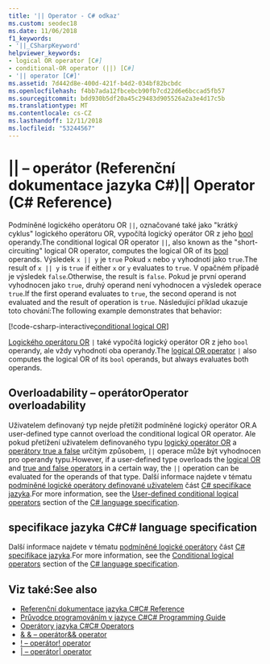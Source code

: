 ```yaml
---
title: '|| Operator - C# odkaz'
ms.custom: seodec18
ms.date: 11/06/2018
f1_keywords:
- '||_CSharpKeyword'
helpviewer_keywords:
- logical OR operator [C#]
- conditional-OR operator (||) [C#]
- '|| operator [C#]'
ms.assetid: 7d442d8e-400d-421f-b4d2-034bf82bcbdc
ms.openlocfilehash: f4bb7ada12fbcebcb90fb7cd22d6e6bccad5fb57
ms.sourcegitcommit: bdd930b5df20a45c29483d905526a2a3e4d17c5b
ms.translationtype: MT
ms.contentlocale: cs-CZ
ms.lasthandoff: 12/11/2018
ms.locfileid: "53244567"
---
```

# <a name="-operator-c-reference"></a><span data-ttu-id="9dd7f-102">|| – operátor (Referenční dokumentace jazyka C#)</span><span class="sxs-lookup"><span data-stu-id="9dd7f-102">|| Operator (C# Reference)</span></span>

<span data-ttu-id="9dd7f-103">Podmíněné logického operátoru OR `||`, označované také jako "krátký cyklus" logického operátoru OR, vypočítá logický operátor OR z jeho [bool](../keywords/bool.md) operandy.</span><span class="sxs-lookup"><span data-stu-id="9dd7f-103">The conditional logical OR operator `||`, also known as the "short-circuiting" logical OR operator, computes the logical OR of its [bool](../keywords/bool.md) operands.</span></span> <span data-ttu-id="9dd7f-104">Výsledek `x || y` je `true` Pokud `x` nebo `y` vyhodnotí jako `true`.</span><span class="sxs-lookup"><span data-stu-id="9dd7f-104">The result of `x || y` is `true` if either `x` or `y` evaluates to `true`.</span></span> <span data-ttu-id="9dd7f-105">V opačném případě je výsledek `false`.</span><span class="sxs-lookup"><span data-stu-id="9dd7f-105">Otherwise, the result is `false`.</span></span> <span data-ttu-id="9dd7f-106">Pokud je první operand vyhodnocen jako `true`, druhý operand není vyhodnocen a výsledek operace `true`.</span><span class="sxs-lookup"><span data-stu-id="9dd7f-106">If the first operand evaluates to `true`, the second operand is not evaluated and the result of operation is `true`.</span></span> <span data-ttu-id="9dd7f-107">Následující příklad ukazuje toto chování:</span><span class="sxs-lookup"><span data-stu-id="9dd7f-107">The following example demonstrates that behavior:</span></span>

[!code-csharp-interactive[conditional logical OR](~/samples/snippets/csharp/language-reference/operators/ConditionalLogicalOperatorsExamples.cs#Or)]

<span data-ttu-id="9dd7f-108">[Logického operátoru OR](or-operator.md) `|` také vypočítá logický operátor OR z jeho `bool` operandy, ale vždy vyhodnotí oba operandy.</span><span class="sxs-lookup"><span data-stu-id="9dd7f-108">The [logical OR operator](or-operator.md) `|` also computes the logical OR of its `bool` operands, but always evaluates both operands.</span></span>

## <a name="operator-overloadability"></a><span data-ttu-id="9dd7f-109">Overloadability – operátor</span><span class="sxs-lookup"><span data-stu-id="9dd7f-109">Operator overloadability</span></span>

<span data-ttu-id="9dd7f-110">Uživatelem definovaný typ nejde přetížit podmíněné logický operátor OR.</span><span class="sxs-lookup"><span data-stu-id="9dd7f-110">A user-defined type cannot overload the conditional logical OR operator.</span></span> <span data-ttu-id="9dd7f-111">Ale pokud přetížení uživatelem definovaného typu [logický operátor OR](or-operator.md) a [operátory true a false](../keywords/true-false-operators.md) určitým způsobem, `||` operace může být vyhodnocen pro operandy typu.</span><span class="sxs-lookup"><span data-stu-id="9dd7f-111">However, if a user-defined type overloads the [logical OR](or-operator.md) and [true and false operators](../keywords/true-false-operators.md) in a certain way, the `||` operation can be evaluated for the operands of that type.</span></span> <span data-ttu-id="9dd7f-112">Další informace najdete v tématu [podmíněné logické operátory definované uživatelem](~/_csharplang/spec/expressions.md#user-defined-conditional-logical-operators) část [ C# specifikace jazyka](../language-specification/index.md).</span><span class="sxs-lookup"><span data-stu-id="9dd7f-112">For more information, see the [User-defined conditional logical operators](~/_csharplang/spec/expressions.md#user-defined-conditional-logical-operators) section of the [C# language specification](../language-specification/index.md).</span></span>

## <a name="c-language-specification"></a><span data-ttu-id="9dd7f-113">specifikace jazyka C#</span><span class="sxs-lookup"><span data-stu-id="9dd7f-113">C# language specification</span></span>

<span data-ttu-id="9dd7f-114">Další informace najdete v tématu [podmíněné logické operátory](~/_csharplang/spec/expressions.md#conditional-logical-operators) část [ C# specifikace jazyka](../language-specification/index.md).</span><span class="sxs-lookup"><span data-stu-id="9dd7f-114">For more information, see the [Conditional logical operators](~/_csharplang/spec/expressions.md#conditional-logical-operators) section of the [C# language specification](../language-specification/index.md).</span></span>

## <a name="see-also"></a><span data-ttu-id="9dd7f-115">Viz také:</span><span class="sxs-lookup"><span data-stu-id="9dd7f-115">See also</span></span>

- [<span data-ttu-id="9dd7f-116">Referenční dokumentace jazyka C#</span><span class="sxs-lookup"><span data-stu-id="9dd7f-116">C# Reference</span></span>](../index.md)
- [<span data-ttu-id="9dd7f-117">Průvodce programováním v jazyce C#</span><span class="sxs-lookup"><span data-stu-id="9dd7f-117">C# Programming Guide</span></span>](../../programming-guide/index.md)
- [<span data-ttu-id="9dd7f-118">Operátory jazyka C#</span><span class="sxs-lookup"><span data-stu-id="9dd7f-118">C# Operators</span></span>](index.md)
- [<span data-ttu-id="9dd7f-119">& & – operátor</span><span class="sxs-lookup"><span data-stu-id="9dd7f-119">&& operator</span></span>](conditional-and-operator.md)
- [<span data-ttu-id="9dd7f-120">\! – operátor</span><span class="sxs-lookup"><span data-stu-id="9dd7f-120">! operator</span></span>](logical-negation-operator.md)
- [<span data-ttu-id="9dd7f-121">| – operátor</span><span class="sxs-lookup"><span data-stu-id="9dd7f-121">| operator</span></span>](or-operator.md)
